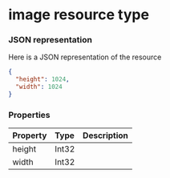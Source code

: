 # image resource type



### JSON representation

Here is a JSON representation of the resource

```json
{
  "height": 1024,
  "width": 1024
}

```
### Properties
| Property	   | Type	|Description|
|:---------------|:--------|:----------|
|height|Int32||
|width|Int32||

<!-- uuid: d6eba5ff-5e2a-443c-81b3-1717ca4da0a6
2015-10-09 18:12:08 UTC -->